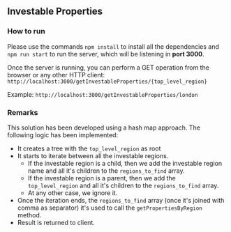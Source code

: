 ## Investable Properties
### How to run
Please use the commands `npm install` to install all the dependencies and `npm run start` to  run the server, which will be listening in **port 3000**.

Once the server is running, you can perform a GET operation from the browser or any other HTTP client:
`http://localhost:3000/getInvestableProperties/{top_level_region}`

Example:
`http://localhost:3000/getInvestableProperties/london`

### Remarks
This solution has been developed using a hash map approach.
The following logic has been implemented:
- It creates a tree with the `top_level_region` as root
- It starts to iterate between all the investable regions.
  - If the investable region is a child, then we add the investable region name and all it's children to the `regions_to_find` array.
  - If the investable region is a parent, then we add the `top_level_region` and all it's children to the `regions_to_find` array.
  - At any other case, we ignore it.
- Once the iteration ends, the `regions_to_find` array (once it's joined with comma as separator) it's used to call the `getPropertiesByRegion` method.
- Result is returned to client.

